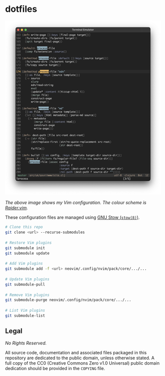 # dotfiles

![Image of Vim config](https://raw.githubusercontent.com/axvr/raider.vim/ae8e48395b70a518824fb29c84ab8a2d6dddc01f/raider2.png)

_The above image shows my Vim configuration.  The colour scheme is [Raider.vim](https://github.com/axvr/raider.vim)._

These configuration files are managed using [GNU Stow (`stow(8)`)](https://www.gnu.org/software/stow/).

```sh
# Clone this repo
git clone <url> --recurse-submodules

# Restore Vim plugins
git submodule init
git submodule update

# Add Vim plugins
git submodule add -f <url> neovim/.config/nvim/pack/core/.../...

# Update Vim plugins
git submodule-pull

# Remove Vim plugins
git submodule-purge neovim/.config/nvim/pack/core/.../...

# List Vim plugins
git submodule-list
```

## Legal

*No Rights Reserved.*

All source code, documentation and associated files packaged in this repository
are dedicated to the public domain, unless otherwise stated.  A full copy of
the CC0 (Creative Commons Zero v1.0 Universal) public domain dedication should
be provided in the `COPYING` file.
